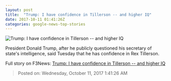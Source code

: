 ```yaml
---
layout: post
title:  "Trump: I have confidence in Tillerson -- and higher IQ"
date: 2017-10-11 01:41:26Z
categories: google-news-top-stories
---
```


![Trump: I have confidence in Tillerson -- and higher IQ](http://i2.cdn.cnn.com/cnnnext/dam/assets/171010080211-03-trump-tillerson-super-tease.jpg)

President Donald Trump, after he publicly questioned his secretary of state's intelligence, said Tuesday that he has confidence in Rex Tillerson.


Full story on F3News: [Trump: I have confidence in Tillerson -- and higher IQ](http://www.f3nws.com/n/jQr24F)

> Posted on: Wednesday, October 11, 2017 1:41:26 AM
